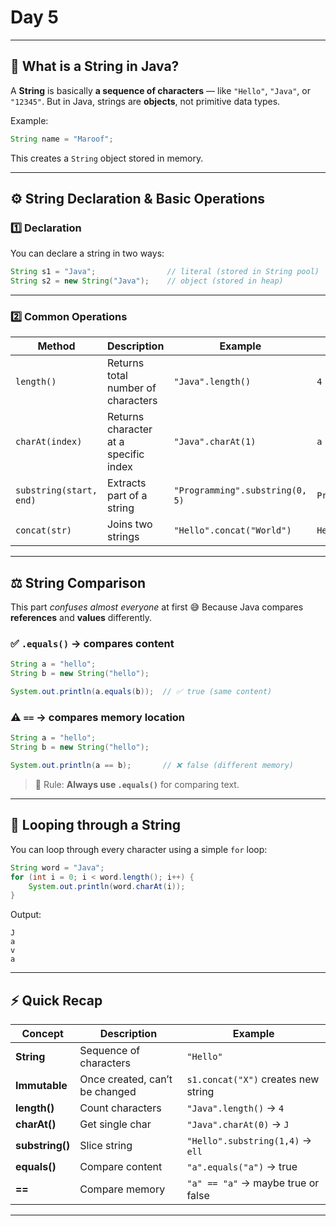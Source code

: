 # Day 5

---

## 🧠 **What is a String in Java?**

A **String** is basically **a sequence of characters** — like `"Hello"`, `"Java"`, or `"12345"`.
But in Java, strings are **objects**, not primitive data types.

Example:

```java
String name = "Maroof";
```

This creates a `String` object stored in memory.

---

## ⚙️ **String Declaration & Basic Operations**

### 1️⃣ **Declaration**

You can declare a string in two ways:

```java
String s1 = "Java";                // literal (stored in String pool)
String s2 = new String("Java");    // object (stored in heap)
```

---

### 2️⃣ **Common Operations**

| Method                  | Description                           | Example                         | Output       |
| ----------------------- | ------------------------------------- | ------------------------------- | ------------ |
| `length()`              | Returns total number of characters    | `"Java".length()`               | `4`          |
| `charAt(index)`         | Returns character at a specific index | `"Java".charAt(1)`              | `a`          |
| `substring(start, end)` | Extracts part of a string             | `"Programming".substring(0, 5)` | `Progr`      |
| `concat(str)`           | Joins two strings                     | `"Hello".concat("World")`       | `HelloWorld` |

---

## ⚖️ **String Comparison**

This part *confuses almost everyone* at first 😅
Because Java compares **references** and **values** differently.

### ✅ `.equals()` → compares **content**

```java
String a = "hello";
String b = new String("hello");

System.out.println(a.equals(b));  // ✅ true (same content)
```

### ⚠️ `==` → compares **memory location**

```java
String a = "hello";
String b = new String("hello");

System.out.println(a == b);       // ❌ false (different memory)
```

> 🧩 Rule: **Always use `.equals()`** for comparing text.

---

## 🔁 **Looping through a String**

You can loop through every character using a simple `for` loop:

```java
String word = "Java";
for (int i = 0; i < word.length(); i++) {
    System.out.println(word.charAt(i));
}
```

Output:

```
J
a
v
a
```

---

## ⚡ Quick Recap

| Concept         | Description                    | Example                             |
| --------------- | ------------------------------ | ----------------------------------- |
| **String**      | Sequence of characters         | `"Hello"`                           |
| **Immutable**   | Once created, can’t be changed | `s1.concat("X")` creates new string |
| **length()**    | Count characters               | `"Java".length()` → `4`             |
| **charAt()**    | Get single char                | `"Java".charAt(0)` → `J`            |
| **substring()** | Slice string                   | `"Hello".substring(1,4)` → `ell`    |
| **equals()**    | Compare content                | `"a".equals("a")` → true            |
| **==**          | Compare memory                 | `"a" == "a"` → maybe true or false  |

---
